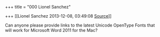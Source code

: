 +++
title = "000 Lionel Sanchez"

+++
[[Lionel Sanchez	2013-12-08, 03:49:08 [Source](https://groups.google.com/g/samskrita/c/3TFdg-LQY8g)]]



Can anyone please provide links to the latest Unicode OpenType Fonts that will work for Microsoft Word 2011 for the Mac?

